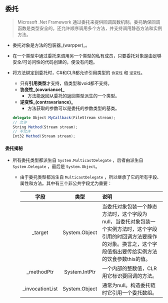 ## 委托

> Microsoft .Net Framework 通过委托来提供回调函数机制。委托确保回调函数是类型安全的。还允许顺序调用多个方法，并支持调用静态方法和实例方法。

* 委托对象是方法的包装器_(warpper)_。

* 在一个类型中通过委托来调用另一个类型的私有成员，只要委托对象是由足够安全/可访问性的代码创建的，便没有问题。

* 将方法绑定到委托时，C#和CLR都允许引用类型的 `协变性` 和 `逆变性`。

  * 只有**引用类型**才支持，值类型和void都不支持。
  * **协变性_(covariance)_**
    * 方法能返回从委托的返回类型派生的一个类型。
  * **逆变性_(contravariance)_**
    * 方法获取的参数可以是委托的参数类型的基类。

  ```C#
  delegate Object MyCallback(FileStream stream);
  // 允许
  String Method(Stream stream);
  // 不允许
  Int32 Method(Stream stream);
  ```

#### 委托揭秘

* 所有委托类型都派生自 `System.MulticastDelegate` ，后者由派生自 `System.Delegate` ，最后是 `System.Object`。

  * 由于委托类型都派生自 `MulticastDelegate` ，所以继承了它的所有字段、属性和方法。其中有三个非公共字段尤为重要：

    |      字段       |     类型      | 说明                                                         |
    | :-------------: | :-----------: | :----------------------------------------------------------- |
    |     _target     | System.Object | 当委托对象包装一个静态方法时，这个字段为null，当委托对象包装一个实例方法时，这个字段引用的时回调方法要操作的对象。换言之，这个字段值指出要传给实例方法的饮食参数this的值。 |
    |   _methodPtr    | System.IntPtr | 一个内部的整数值，CLR用它标识要回调的方法。                  |
    | _invocationList | System.Object | 通常为null。构造委托链时它引用一个委托数组。                 |

    